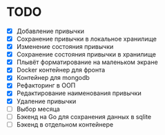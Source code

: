 # TODO

- [x] Добавление привычки
- [x] Сохранение привычки в локальное хранилище
- [x] Изменение состояния привычки
- [x] Сохранение состояния привычки в хранилище
- [x] Плывёт форматирование на маленьком экране
- [x] Docker контейнер для фронта
- [x] Контейнер для mongodb
- [x] Рефакторинг в ООП
- [x] Редактирование наименования привычки
- [x] Удаление привычки
- [ ] Выбор месяца
- [ ] Бэкенд на Go для сохранения данных в sqlite
- [ ] Бэкенд в отдельном контейнере